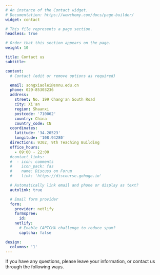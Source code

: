 ```yaml
---
# An instance of the Contact widget.
# Documentation: https://wowchemy.com/docs/page-builder/
widget: contact

# This file represents a page section.
headless: true

# Order that this section appears on the page.
weight: 10

title: Contact us
subtitle:

content:
  # Contact (edit or remove options as required)

  email: songxiaolei@snnu.edu.cn
  phone: 029-85303236
  address:
    street: No. 199 Chang'an South Road
    city: Xi'an
    region: Shaanxi
    postcode: '710062'
    country: China
    country_code: CN
  coordinates:
    latitude: '34.20523'
    longitude: '108.94280'
  directions: 9302, 9th Teaching Building
  office_hours:
    - 09:00 - 22:00
  #contact_links:
  #  - icon: comments
  #    icon_pack: fas
  #    name: Discuss on Forum
  #    link: 'https://discourse.gohugo.io'

  # Automatically link email and phone or display as text?
  autolink: true

  # Email form provider
  form:
    provider: netlify
    formspree:
      id:
    netlify:
      # Enable CAPTCHA challenge to reduce spam?
      captcha: false

design:
  columns: '1'
---
```


If you have any questions, please leave your information, or contact us through the following ways.
